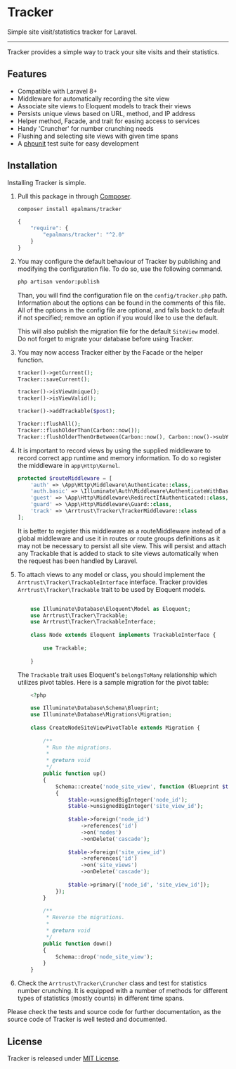 # Tracker
Simple site visit/statistics tracker for Laravel.

---

Tracker provides a simple way to track your site visits and their statistics.

## Features
- Compatible with Laravel 8+
- Middleware for automatically recording the site view
- Associate site views to Eloquent models to track their views
- Persists unique views based on URL, method, and IP address
- Helper method, Facade, and trait for easing access to services
- Handy 'Cruncher' for number crunching needs
- Flushing and selecting site views with given time spans
- A [phpunit](http://www.phpunit.de) test suite for easy development

## Installation
Installing Tracker is simple.

1. Pull this package in through [Composer](https://packagist.org/packages/epalmans/tracker).

    ```bash
    composer install epalmans/tracker
    ```

    ```js
    {
        "require": {
            "epalmans/tracker": "^2.0"
        }
    }
    ```

2. You may configure the default behaviour of Tracker by publishing and modifying the configuration file. To do so, use the following command.
    ```bash
    php artisan vendor:publish
    ```
    Than, you will find the configuration file on the `config/tracker.php` path. Information about the options can be found in the comments of this file. All of the options in the config file are optional, and falls back to default if not specified; remove an option if you would like to use the default.
    
    This will also publish the migration file for the default `SiteView` model. Do not forget to migrate your database before using Tracker.

3. You may now access Tracker either by the Facade or the helper function.
    ```php
    tracker()->getCurrent();
    Tracker::saveCurrent();
    
    tracker()->isViewUnique();
    tracker()->isViewValid();
    
    tracker()->addTrackable($post);
    
    Tracker::flushAll();
    Tracker::flushOlderThan(Carbon::now());
    Tracker::flushOlderThenOrBetween(Carbon::now(), Carbon::now()->subYear());
    ```

4. It is important to record views by using the supplied middleware to record correct app runtime and memory information. To do so register the middleware in `app\Http\Kernel`.
    ```php
    protected $routeMiddleware = [
        'auth' => \App\Http\Middleware\Authenticate::class,
        'auth.basic' => \Illuminate\Auth\Middleware\AuthenticateWithBasicAuth::class,
        'guest' => \App\Http\Middleware\RedirectIfAuthenticated::class,
        'guard' => \App\Http\Middleware\Guard::class,
        'track' => \Arrtrust\Tracker\TrackerMiddleware::class
    ];
    ```
    It is better to register this middleware as a routeMiddleware instead of a global middleware and use it in routes or route groups definitions as it may not be necessary to persist all site view. This will persist and attach any Trackable that is added to stack to site views automatically when the request has been handled by Laravel.
    
5. To attach views to any model or class, you should implement the `Arrtrust\Tracker\TrackableInterface` interface. Tracker provides `Arrtrust\Tracker\Trackable` trait to be used by Eloquent models.
    ```php
        
        use Illuminate\Database\Eloquent\Model as Eloquent;
        use Arrtrust\Tracker\Trackable;
        use Arrtrust\Tracker\TrackableInterface;
        
        class Node extends Eloquent implements TrackableInterface {
            
            use Trackable;
            
        }
    ```
    
    The `Trackable` trait uses Eloquent's `belongsToMany` relationship which utilizes pivot tables. Here is a sample migration for the pivot table:
    ```php
        <?php
        
        use Illuminate\Database\Schema\Blueprint;
        use Illuminate\Database\Migrations\Migration;
        
        class CreateNodeSiteViewPivotTable extends Migration {
        
            /**
             * Run the migrations.
             *
             * @return void
             */
            public function up()
            {
                Schema::create('node_site_view', function (Blueprint $table)
                {
                    $table->unsignedBigInteger('node_id');
                    $table->unsignedBigInteger('site_view_id');
        
                    $table->foreign('node_id')
                        ->references('id')
                        ->on('nodes')
                        ->onDelete('cascade');
        
                    $table->foreign('site_view_id')
                        ->references('id')
                        ->on('site_views')
                        ->onDelete('cascade');
        
                    $table->primary(['node_id', 'site_view_id']);
                });
            }
        
            /**
             * Reverse the migrations.
             *
             * @return void
             */
            public function down()
            {
                Schema::drop('node_site_view');
            }
        }

    ```
    
6. Check the `Arrtrust\Tracker\Cruncher` class and test for statistics number crunching. It is equipped with a number of methods for different types of statistics (mostly counts) in different time spans.

Please check the tests and source code for further documentation, as the source code of Tracker is well tested and documented.

## License
Tracker is released under [MIT License](https://github.com/epalmans/Tracker/blob/master/LICENSE).
